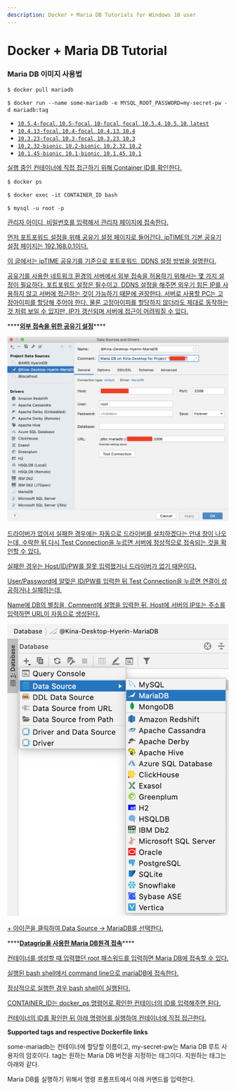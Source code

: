 ```yaml
---
description: Docker + Maria DB Tutorials for Windows 10 user
---
```


# Docker + Maria DB Tutorial

### Maria DB 이미지 사용법

```text
$ docker pull mariadb
```

```text
$ docker run --name some-mariadb -e MYSQL_ROOT_PASSWORD=my-secret-pw -d mariadb:tag
```

* [`10.5.4-focal`, `10.5-focal`, `10-focal`, `focal`, `10.5.4`, `10.5`, `10`, `latest`](https://github.com/docker-library/mariadb/blob/8ec795570021bdcf933a60d13b4631912634a5cc/10.5/Dockerfile)
* [`10.4.13-focal`, `10.4-focal`, `10.4.13`, `10.4`](https://github.com/docker-library/mariadb/blob/8ec795570021bdcf933a60d13b4631912634a5cc/10.4/Dockerfile)
* [`10.3.23-focal`, `10.3-focal`, `10.3.23`, `10.3`](https://github.com/docker-library/mariadb/blob/8ec795570021bdcf933a60d13b4631912634a5cc/10.3/Dockerfile)
* [`10.2.32-bionic`, `10.2-bionic`, `10.2.32`, `10.2`](https://github.com/docker-library/mariadb/blob/8ec795570021bdcf933a60d13b4631912634a5cc/10.2/Dockerfile)
* [`10.1.45-bionic`, `10.1-bionic`, `10.1.45`, `10.1`](https://github.com/docker-library/mariadb/blob/8ec795570021bdcf933a60d13b4631912634a5cc/10.1/Dockerfile)

[실행 중인 컨테이너에 직접 접근하기 위해 Container ID를 확인한다.](https://github.com/docker-library/mariadb/blob/8ec795570021bdcf933a60d13b4631912634a5cc/10.1/Dockerfile)

```text
$ docker ps
```

```text
$ docker exec -it CONTAINER_ID bash
```

```text
$ mysql -u root -p
```

[관리자 아이디, 비밀번호를 입력해서 관리자 페이지에 접속한다.](https://github.com/docker-library/mariadb/blob/8ec795570021bdcf933a60d13b4631912634a5cc/10.1/Dockerfile)

[먼저 포트포워드 설정을 위해 공유기 설정 페이지로 들어간다. ipTIME의 기본 공유기 설정 페이지는 192.168.0.1이다.](https://github.com/docker-library/mariadb/blob/8ec795570021bdcf933a60d13b4631912634a5cc/10.1/Dockerfile)

[이 글에서는 ipTIME 공유기를 기준으로 포트포워드, DDNS 설정 방법을 설명한다.](https://github.com/docker-library/mariadb/blob/8ec795570021bdcf933a60d13b4631912634a5cc/10.1/Dockerfile)

[공유기를 사용한 네트워크 환경의 서버에서 외부 접속을 허용하기 위해서는 몇 가지 설정이 필요하다. 포트포워드 설정은 필수이고, DDNS 설정을 해주면 외우기 힘든 IP를 사용하지 않고 서버에 접근하는 것이 가능하기 때문에 권장한다. 서버로 사용할 PC는 고정아이피를 할당해 주어야 한다. 물론 고정아이피를 할당하지 않더라도 제대로 동작하는 것 처럼 보일 수 있지만, IP가 갱신되며 서버에 접근이 어려워질 수 있다.](https://github.com/docker-library/mariadb/blob/8ec795570021bdcf933a60d13b4631912634a5cc/10.1/Dockerfile)

\*\*\*\*[**외부 접속을 위한 공유기 설정**](https://github.com/docker-library/mariadb/blob/8ec795570021bdcf933a60d13b4631912634a5cc/10.1/Dockerfile)\*\*\*\*

[![Datagrip02](https://github.com/kusakina0608/Gitbook/blob/master/.gitbook/assets/datagrip02.png?raw=true)](https://github.com/docker-library/mariadb/blob/8ec795570021bdcf933a60d13b4631912634a5cc/10.1/Dockerfile)

[드라이버가 없어서 실패한 경우에는 자동으로 드라이버를 설치하겠다는 안내 창이 나오는데, 수락한 뒤 다시 Test Connection을 누르면 서버에 정상적으로 접속되는 것을 확인할 수 있다.](https://github.com/docker-library/mariadb/blob/8ec795570021bdcf933a60d13b4631912634a5cc/10.1/Dockerfile)

[실패한 경우는 Host/ID/PW를 잘못 입력했거나 드라이버가 없기 때문이다.](https://github.com/docker-library/mariadb/blob/8ec795570021bdcf933a60d13b4631912634a5cc/10.1/Dockerfile)

[User/Password에 알맞은 ID/PW를 입력한 뒤 Test Connection을 누르면 연결이 성공하거나 실패하는데,](https://github.com/docker-library/mariadb/blob/8ec795570021bdcf933a60d13b4631912634a5cc/10.1/Dockerfile)

[Name에 DB의 별칭을, Comment에 설명을 입력한 뒤, Host에 서버의 IP또는 주소를 입력하면 URL이 자동으로 생성된다.](https://github.com/docker-library/mariadb/blob/8ec795570021bdcf933a60d13b4631912634a5cc/10.1/Dockerfile)

[![Datagrip01](https://github.com/kusakina0608/Gitbook/blob/master/.gitbook/assets/datagrip01.png?raw=true)](https://github.com/docker-library/mariadb/blob/8ec795570021bdcf933a60d13b4631912634a5cc/10.1/Dockerfile)

[+ 아이콘을 클릭하여 Data Source -&gt; MariaDB를 선택한다.](https://github.com/docker-library/mariadb/blob/8ec795570021bdcf933a60d13b4631912634a5cc/10.1/Dockerfile)

\*\*\*\*[**Datagrip을 사용한 Maria DB원격 접속**](https://github.com/docker-library/mariadb/blob/8ec795570021bdcf933a60d13b4631912634a5cc/10.1/Dockerfile)\*\*\*\*

 [컨테이너를 생성할 때 입력했던 root 패스워드를 입력하면 Maria DB에 접속할 수 있다.](https://github.com/docker-library/mariadb/blob/8ec795570021bdcf933a60d13b4631912634a5cc/10.1/Dockerfile)

[실행된 bash shell에서 command line으로 mariaDB에 접속한다.](https://github.com/docker-library/mariadb/blob/8ec795570021bdcf933a60d13b4631912634a5cc/10.1/Dockerfile)

[정상적으로 실행한 경우 bash shell이 실행된다.](https://github.com/docker-library/mariadb/blob/8ec795570021bdcf933a60d13b4631912634a5cc/10.1/Dockerfile)

[CONTAINER\_ID는 docker\_ps 명령어로 확인한 컨테이너의 ID를 입력해주면 된다.](https://github.com/docker-library/mariadb/blob/8ec795570021bdcf933a60d13b4631912634a5cc/10.1/Dockerfile)

[컨테이너의 ID를 확인한 뒤 아래 명령어를 실행하여 컨테이너에 직접 접근한다.](https://github.com/docker-library/mariadb/blob/8ec795570021bdcf933a60d13b4631912634a5cc/10.1/Dockerfile)

**Supported tags and respective Dockerfile links**

some-mariadb는 컨테이너에 할당할 이름이고, my-secret-pw는 Maria DB 루트 사용자의 암호이다. tag는 원하는 Maria DB 버전을 지정하는 태그이다. 지원하는 태그는 아래와 같다.

Maria DB를 실행하기 위해서 명령 프롬프트에서 아래 커맨드를 입력한다.

